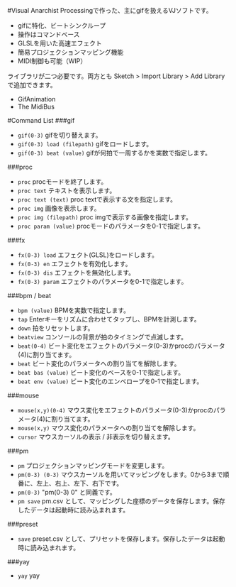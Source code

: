 #Visual Anarchist
Processingで作った、主にgifを扱えるVJソフトです。

- gifに特化、ビートシンクループ
- 操作はコマンドベース
- GLSLを用いた高速エフェクト
- 簡易プロジェクションマッピング機能
- MIDI制御も可能（WIP）

ライブラリが二つ必要です。両方とも Sketch > Import Library > Add Library で追加できます。

- GifAnimation
- The MidiBus

#Command List
###gif
- `gif(0-3)` gifを切り替えます。
- `gif(0-3) load (filepath)` gifをロードします。
- `gif(0-3) beat (value)` gifが何拍で一周するかを実数で指定します。

###proc
- `proc` procモードを終了します。
- `proc text` テキストを表示します。
- `proc text (text)` proc textで表示する文を指定します。
- `proc img` 画像を表示します。
- `proc img (filepath)` proc imgで表示する画像を指定します。
- `proc param (value)` procモードのパラメータを0-1で指定します。

###fx
- `fx(0-3) load` エフェクト(GLSL)をロードします。
- `fx(0-3) en` エフェクトを有効化します。
- `fx(0-3) dis` エフェクトを無効化します。
- `fx(0-3) param` エフェクトのパラメータを0-1で指定します。

###bpm / beat
- `bpm (value)` BPMを実数で指定します。
- `tap` Enterキーをリズムに合わせてタップし、BPMを計測します。
- `down` 拍をリセットします。
- `beatview` コンソールの背景が拍のタイミングで点滅します。
- `beat(0-4)` ビート変化をエフェクトのパラメータ(0-3)かprocのパラメータ(4)に割り当てます。
- `beat` ビート変化のパラメータへの割り当てを解除します。
- `beat bas (value)` ビート変化のベースを0-1で指定します。
- `beat env (value)` ビート変化のエンベロープを0-1で指定します。

###mouse
- `mouse(x,y)(0-4)` マウス変化をエフェクトのパラメータ(0-3)かprocのパラメータ(4)に割り当てます。
- `mouse(x,y)` マウス変化のパラメータへの割り当てを解除します。
- `cursor` マウスカーソルの表示 / 非表示を切り替えます。

###pm
- `pm` プロジェクションマッピングモードを変更します。
- `pm(0-3) (0-3)` マウスカーソルを用いてマッピングをします。0から3まで順番に、左上、右上、左下、右下です。
- `pm(0-3)` "pm(0-3) 0" と同義です。
- `pm save` pm.csv として、マッピングした座標のデータを保存します。保存したデータは起動時に読み込まれます。

###preset
- `save` preset.csv として、プリセットを保存します。保存したデータは起動時に読み込まれます。

###yay
- `yay` yay